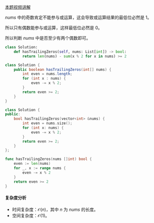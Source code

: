 [本题视频讲解](https://www.bilibili.com/video/BV1XG411B7bX/)

$\textit{nums}$ 中的奇数肯定不能参与或运算，这会导致或运算结果的最低位必然是 $1$。

所以只有偶数能参与或运算，这样最低位必然是 $0$。

所以判断 $\textit{nums}$ 中是否至少有两个偶数即可。

```py [sol-Python3]
class Solution:
    def hasTrailingZeros(self, nums: List[int]) -> bool:
        return len(nums) - sum(x % 2 for x in nums) >= 2
```

```java [sol-Java]
class Solution {
    public boolean hasTrailingZeros(int[] nums) {
        int even = nums.length;
        for (int x : nums) {
            even -= x % 2;
        }
        return even >= 2;
    }
}
```

```cpp [sol-C++]
class Solution {
public:
    bool hasTrailingZeros(vector<int> &nums) {
        int even = nums.size();
        for (int x: nums) {
            even -= x % 2;
        }
        return even >= 2;
    }
};
```

```go [sol-Go]
func hasTrailingZeros(nums []int) bool {
	even := len(nums)
	for _, x := range nums {
		even -= x % 2
	}
	return even >= 2
}
```

#### 复杂度分析

- 时间复杂度：$\mathcal{O}(n)$，其中 $n$ 为 $\textit{nums}$ 的长度。
- 空间复杂度：$\mathcal{O}(1)$。
